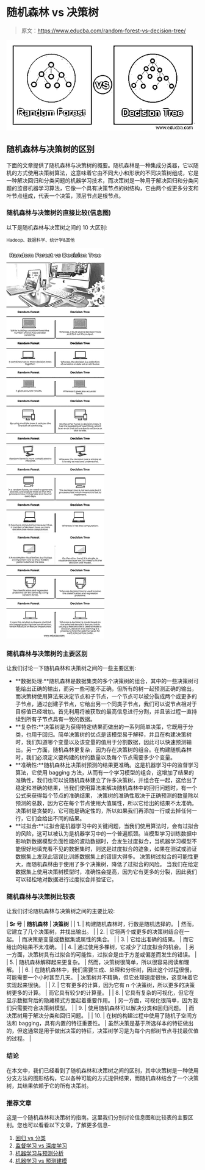 # 随机森林 vs 决策树

> 原文：<https://www.educba.com/random-forest-vs-decision-tree/>

![Random Forest vs Decision Tree](img/07a8c9130bebf1961e0a5612def8cb38.png)



## 随机森林与决策树的区别

下面的文章提供了随机森林与决策树的概要。随机森林是一种集成分类器，它以随机的方式使用决策树算法，这意味着它由不同大小和形状的不同决策树组成，它是一种解决回归和分类问题的机器学习技术，而决策树是一种用于解决回归和分类问题的监督机器学习算法，它像一个具有决策节点的树结构，它由两个或更多分支和叶节点组成，代表一个决策，顶层节点是根节点。

### 随机森林与决策树的直接比较(信息图)

以下是随机森林与决策树之间的 10 大区别:

<small>Hadoop、数据科学、统计学&其他</small>

![Random-Forest-vs-Decision-Tree-info](img/a7b8ec9039657f50597893f9f790f493.png)



### 随机森林与决策树的主要区别

让我们讨论一下随机森林和决策树之间的一些主要区别:

*   **数据处理:**随机森林是数据集类的多个决策树的组合，其中的一些决策树可能给出正确的输出，而另一些可能不正确，但所有的树一起预测正确的输出，而决策树使用算法来决定节点和子节点，一个节点可以被分裂成两个或更多的子节点，通过创建子节点，它给出另一个同类子节点，我们可以说节点相对于目标值已经增加。首先利用将被获取的最高信息进行分割，并且该过程一直持续到所有子节点具有一致的数据。
*   **复杂性:**决策树是为获得特定结果而做出的一系列简单决策，它既用于分类，也用于回归。简单决策树的优点是该模型易于解释，并且在构建决策树时，我们知道哪个变量以及该变量的值用于分割数据，因此可以快速预测输出。另一方面，随机森林更复杂，因为存在决策树的组合。在构建随机森林时，我们必须定义要构建的树的数量以及每个节点需要多少个变量。
*   **准确性:**随机森林比决策树预测的结果更准确。这是机器学习中的监督学习算法，它使用 bagging 方法，从而有一个学习模型的组合，这增加了结果的准确性，我们也可以说随机森林建立了许多决策树，并组合在一起，这给出了稳定和准确的结果，当我们使用算法来解决随机森林中的回归问题时，有一个公式来获得每个节点的准确结果， 决策树的准确性取决于正确预测的数量除以预测的总数，因为它在每个节点使用大值属性，所以它给出的结果不太准确。决策树是贪婪的，它可能是确定性的，所以如果我们再添加一行或去掉任何一行，它们会给出不同的结果。
*   **过拟合:**过拟合是机器学习中的关键问题，当我们使用算法时，会有过拟合的风险，这可以被认为是机器学习中的一个普遍瓶颈。当模型学习训练数据中影响新数据模型负面性能的波动数据时，会发生过度拟合，当机器学习模型不能很好地填充看不见的数据集时，则这是过度拟合的迹象，如果在测试或验证数据集上发现此错误比训练数据集上的错误大得多。
    决策树过拟合的可能性更大，而随机森林由于使用了多个决策树，降低了过拟合的风险。
    当我们在给定数据集上使用决策树模型时，准确性会提高，因为它有更多的分裂，因此我们可以轻松地对数据进行过度拟合并验证它。

### 随机森林与决策树比较表

让我们讨论随机森林与决策树之间的主要比较:

| **Sr 号** | **随机森林** | **决策树** |
| 1. | 构建随机森林时，行数是随机选择的。 | 然而，它建立了几个决策树，并找出输出。 |
| 2. | 它将两个或更多的决策树结合在一起。 | 而决策是变量或数据集或属性的集合。 |
| 3. | 它给出准确的结果。 | 而它给出的结果不太准确。 |
| 4. | 通过使用多棵树，它减少了过度拟合的机会。 | 另一方面，决策树具有过拟合的可能性，过拟合是由于方差或偏差而发生的错误。 |
| 5. | 随机森林解释起来更复杂。 | 然而，决策树很简单，所以很容易阅读和理解。 |
| 6. | 在随机森林中，我们需要生成、处理和分析树，因此这个过程很慢，可能需要一个小时甚至几天。 | 决策树并不精确，但它处理速度很快，这意味着它实现起来很快。 |
| 7. | 它有更多的计算，因为它有 n 个决策树，所以更多的决策树更多的计算。 | 而它具有较少的计算量。 |
| 8. | 它具有复杂的可视化，但它在显示数据背后的隐藏模式方面起着重要作用。 | 另一方面，可视化很简单，因为我们只需要符合决策树模型。 |
| 9. | 使用随机森林可以解决分类和回归问题。 | 而决策树用于解决分类和回归问题。 |
| 10. | 在树的构建过程中使用了随机子空间方法和 bagging，具有内置的特征重要性。 | 虽然决策是基于所选样本的特征做出的，但这通常是用于做出决策的特征，决策树学习是为每个内部树节点寻找最优值的过程。 |

### 结论

在本文中，我们已经看到了随机森林和决策树之间的区别，其中决策树是一种使用分支方法的图形结构，它以各种可能的方式提供结果，而随机森林结合了一个决策树，其结果依赖于它的所有决策树。

### 推荐文章

这是一个随机森林和决策树的指南。这里我们分别讨论信息图和比较表的主要区别。您也可以看看以下文章，了解更多信息–

1.  [回归 vs 分类](https://www.educba.com/regression-vs-classification/)
2.  [监督学习 vs 深度学习](https://www.educba.com/supervised-learning-vs-deep-learning/)
3.  [机器学习与预测分析](https://www.educba.com/machine-learning-vs-predictive-analytics/)
4.  [机器学习 vs 预测建模](https://www.educba.com/machine-learning-vs-predictive-modelling/)





